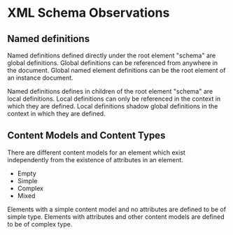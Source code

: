 XML Schema Observations
=======================

Named definitions
-----------------
Named definitions defined directly under the root element "schema" are global definitions.
Global definitions can be referenced from anywhere in the document.
Global named element definitions can be the root element of an instance document.

Named definitions defines in children of the root element "schema" are local definitions.
Local definitions can only be referenced in the context in which they are defined.
Local definitions shadow global definitions in the context in which they are defined.

Content Models and Content Types
--------------------------------
There are different content models for an element which exist independently from the existence of attributes in an element.
* Empty
* Simple
* Complex
* Mixed

Elements with a simple content model and no attributes are defined to be of simple type.
Elements with attributes and other content models are defined to be of complex type.

